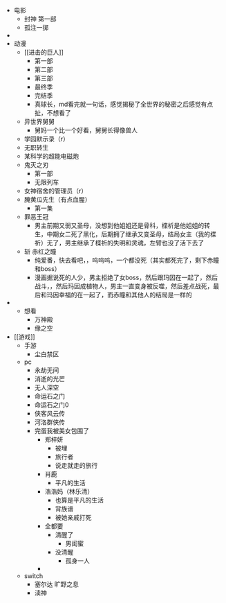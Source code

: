 - 电影
	- 封神 第一部
	- 孤注一掷
-
- 动漫
	- [[进击的巨人]]
		- 第一部
		- 第二部
		- 第三部
		- 最终季
		- 完结季
		- 真球长，md看完就一句话，感觉揭秘了全世界的秘密之后感觉有点扯，不想看了
	- 异世界舅舅
		- 舅妈一个比一个好看，舅舅长得像兽人
	- 学园默示录（r）
	- 无职转生
	- 某科学的超能电磁炮
	- 鬼灭之刃
		- 第一部
		- 无限列车
	- 女神宿舍的管理员（r）
	- 腌黄瓜先生（有点血腥）
		- 第一集
	- 罪恶王冠
		- 男主前期又弱又圣母，没想到他姐姐还是骨科，楪祈是他姐姐的转生，中期女二死了黑化，后期拥了继承又变圣母，结局女主（我的楪祈）无了，男主继承了楪祈的失明和灵魂，左臂也没了活下去了
	- 斩 赤红之瞳
		- 纯爱番，快去看吧，，呜呜呜，一个都没死（其实都死完了，剩下赤瞳和boss）
		- 漫画据说死的人少，男主拒绝了女boss，然后跟玛因在一起了，然后战斗，，然后玛因成植物人，男主一直变身被反噬，然后差点战死，最后和玛因幸福的在一起了，而赤瞳和其他人的结局是一样的
-
	- 想看
		- 万神殿
		- 缘之空
- [[游戏]]
	- 手游
		- 尘白禁区
	- pc
		- 永劫无间
		- 消逝的光芒
		- 无人深空
		- 命运石之门
		- 命运石之门0
		- 侠客风云传
		- 河洛群侠传
		- 完蛋我被美女包围了
			- 郑梓妍
				- 被埋
				- 旅行者
				- 说走就走的旅行
			- 肖鹿
				- 平凡的生活
			- 浩浩妈（林乐清）
				- 也算是平凡的生活
				- 背族谱
				- 被她亲戚打死
			- 全都要
				- 清醒了
					- 男闺蜜
				- 没清醒
					- 孤身一人
			-
	- switch
		- 塞尔达 旷野之息
		- 渎神